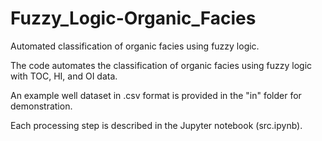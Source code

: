 # Fuzzy_Logic-Organic_Facies
Automated classification of organic facies using fuzzy logic.


The code automates the classification of organic facies using fuzzy logic with TOC, HI, and OI data. 

An example well dataset in .csv format is provided in the "in" folder for demonstration. 

Each processing step is described in the Jupyter notebook (src.ipynb).
